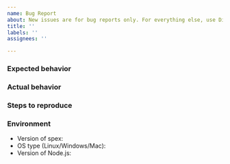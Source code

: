 ```yaml
---
name: Bug Report
about: New issues are for bug reports only. For everything else, use Discussions.
title: ''
labels: ''
assignees: ''

---
```


### Expected behavior


### Actual behavior


### Steps to reproduce


### Environment

* Version of spex:
* OS type (Linux/Windows/Mac):
* Version of Node.js:
